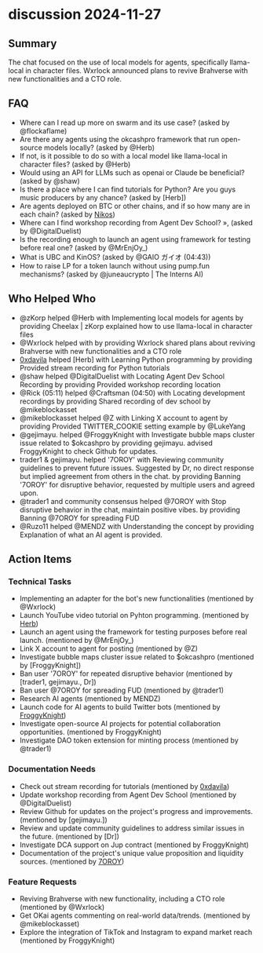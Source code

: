 # discussion 2024-11-27

## Summary
The chat focused on the use of local models for agents, specifically llama-local in character files. Wxrlock announced plans to revive Brahverse with new functionalities and a CTO role.

## FAQ
- Where can I read up more on swarm and its use case? (asked by @flockaflame)
- Are there any agents using the okcashpro framework that run open-source models locally? (asked by @Herb)
- If not, is it possible to do so with a local model like llama-local in character files? (asked by @Herb)
- Would using an API for LLMs such as openai or Claude be beneficial? (asked by @shaw)
- Is there a place where I can find tutorials for Python? Are you guys music producers by any chance? (asked by [Herb])
- Are agents deployed on BTC or other chains, and if so how many are in each chain? (asked by [Nikos](01:56))
- Where can I find workshop recording from Agent Dev School? »,  (asked by @DigitalDuelist)
- Is the recording enough to launch an agent using framework for testing before real one? (asked by @MrEnjOy_)
- What is UBC and KinOS? (asked by @GAIO ガイオ (04:43))
- How to raise LP for a token launch without using pump.fun mechanisms? (asked by @juneaucrypto | The Interns AI)

## Who Helped Who
- @zKorp helped @Herb with Implementing local models for agents by providing Cheelax | zKorp explained how to use llama-local in character files
- @Wxrlock helped  with  by providing Wxrlock shared plans about reviving Brahverse with new functionalities and a CTO role
- [0xdavila](01:30) helped [Herb] with Learning Python programming by providing Provided stream recording for Python tutorials
- @shaw helped @DigitalDuelist with Locating Agent Dev School Recording by providing Provided workshop recording location
- @Rick (05:11) helped @Craftsman (04:50) with Locating development recordings by providing Shared recording of dev school by @mikeblockasset
- @mikeblockasset helped @Z with Linking X account to agent by providing Provided TWITTER_COOKIE setting example by @LukeYang
- @gejimayu. helped @FroggyKnight with Investigate bubble maps cluster issue related to $okcashpro by providing gejimayu. advised FroggyKnight to check Github for updates.
- trader1 & gejimayu. helped '7OROY' with Reviewing community guidelines to prevent future issues. Suggested by Dr, no direct response but implied agreement from others in the chat. by providing Banning '7OROY' for disruptive behavior, requested by multiple users and agreed upon.
- @trader1 and community consensus helped @7OROY with Stop disruptive behavior in the chat, maintain positive vibes. by providing Banning @7OROY for spreading FUD
- @Ruzo11 helped @MENDZ with Understanding the concept by providing Explanation of what an AI agent is provided.

## Action Items

### Technical Tasks
- Implementing an adapter for the bot's new functionalities (mentioned by @Wxrlock)
- Launch YouTube video tutorial on Pyhton programming. (mentioned by [Herb](01:33))
- Launch an agent using the framework for testing purposes before real launch. (mentioned by @MrEnjOy_)
- Link X account to agent for posting (mentioned by @Z)
- Investigate bubble maps cluster issue related to $okcashpro (mentioned by [FroggyKnight])
- Ban user '7OROY' for repeated disruptive behavior (mentioned by [trader1, gejimayu., Dr])
- Ban user @7OROY for spreading FUD (mentioned by @trader1)
- Research AI agents (mentioned by MENDZ)
- Launch code for AI agents to build Twitter bots (mentioned by [FroggyKnight](06:32))
- Investigate open-source AI projects for potential collaboration opportunities. (mentioned by FroggyKnight)
- Investigate DAO token extension for minting process (mentioned by @trader1)

### Documentation Needs
- Check out stream recording for tutorials (mentioned by [0xdavila](01:30))
- Update workshop recording from Agent Dev School (mentioned by @DigitalDuelist)
- Review Github for updates on the project's progress and improvements. (mentioned by [gejimayu.])
- Review and update community guidelines to address similar issues in the future. (mentioned by [Dr])
- Investigate DCA support on Jup contract (mentioned by FroggyKnight)
- Documentation of the project's unique value proposition and liquidity sources. (mentioned by [7OROY](06:34))

### Feature Requests
- Reviving Brahverse with new functionality, including a CTO role (mentioned by @Wxrlock)
- Get OKai agents commenting on real-world data/trends. (mentioned by @mikeblockasset)
- Explore the integration of TikTok and Instagram to expand market reach (mentioned by FroggyKnight)